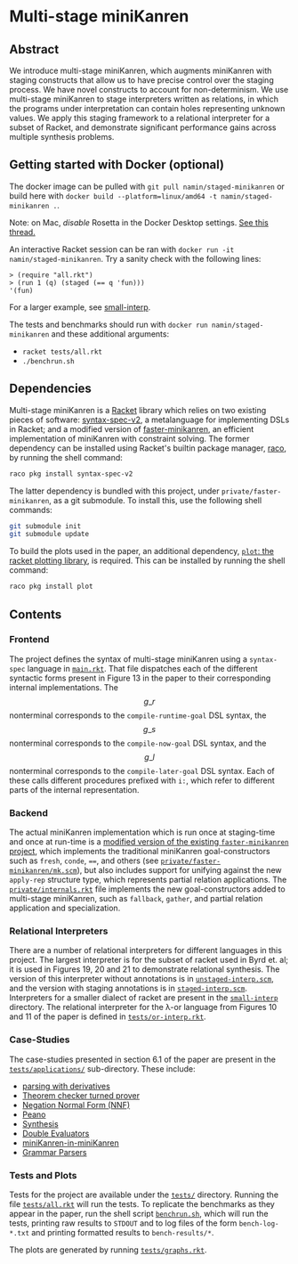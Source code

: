 # Multi-stage miniKanren

## Abstract

We introduce multi-stage miniKanren, which augments miniKanren with staging constructs that allow us to have precise control over the staging process. We have novel constructs to account for non-determinism. We use multi-stage miniKanren to stage interpreters written as relations, in which the programs under interpretation can contain holes representing unknown values. We apply this staging framework to a relational interpreter for a subset of Racket, and demonstrate significant performance gains across multiple synthesis problems.

## Getting started with Docker (optional)

The docker image can be pulled with `git pull namin/staged-minikanren` or build here with `docker build --platform=linux/amd64 -t namin/staged-minikanren .`.

Note: on Mac, _disable_ Rosetta in the Docker Desktop settings. [See this thread.](https://racket.discourse.group/t/racket-docker-m1-rosetta/2947/6)

An interactive Racket session can be ran with `docker run -it namin/staged-minikanren`. Try a sanity check with the following lines:
```
> (require "all.rkt")
> (run 1 (q) (staged (== q 'fun)))
'(fun)
```

For a larger example, see [small-interp](small-interp).

The tests and benchmarks should run with `docker run namin/staged-minikanren` and these additional arguments:
- `racket tests/all.rkt`
- `./benchrun.sh`

## Dependencies

Multi-stage miniKanren is a [Racket](https://racket-lang.org/) library which relies on two existing pieces of software: [syntax-spec-v2](https://pkgs.racket-lang.org/package/syntax-spec-v2), a metalanguage for implementing DSLs in Racket; and a modified version of [faster-minikanren](https://github.com/michaelballantyne/faster-minikanren), an efficient implementation of miniKanren with constraint solving. The former dependency can be installed using Racket's builtin package manager, [raco](https://docs.racket-lang.org/raco/index.html), by running the shell command:

```sh
raco pkg install syntax-spec-v2
```

The latter dependency is bundled with this project, under `private/faster-minikanren`, as a git submodule. To install this, use the following shell commands:

```sh
git submodule init
git submodule update
```

To build the plots used in the paper, an additional dependency, [`plot`: the racket plotting library](https://docs.racket-lang.org/plot/), is required. This can be installed by running the shell command:

```sh
raco pkg install plot
```

## Contents

### Frontend

The project defines the syntax of multi-stage miniKanren using a `syntax-spec` language in [`main.rkt`](./main.rkt). That file dispatches each of the different syntactic forms present in Figure 13 in the paper to their corresponding internal implementations. The $$g\_r$$ nonterminal corresponds to the `compile-runtime-goal` DSL syntax, the $$g\_s$$ nonterminal corresponds to the `compile-now-goal` DSL syntax, and the $$g\_l$$ nonterminal corresponds to the `compile-later-goal` DSL syntax. Each of these calls different procedures prefixed with `i:`, which refer to different parts of the internal representation.

### Backend

The actual miniKanren implementation which is run once at staging-time and once at run-time is a [modified version of the existing `faster-minikanren` project](./private/faster-minikanren), which implements the traditional miniKanren goal-constructors such as `fresh`, `conde`, `==`, and others (see [`private/faster-minikanren/mk.scm`](./private/faster-minikanren/mk.scm)), but also includes support for unifying against the new `apply-rep` structure type, which represents partial relation applications. The [`private/internals.rkt`](./private/internals.rkt) file implements the new goal-constructors added to multi-stage miniKanren, such as `fallback`, `gather`, and partial relation application and specialization.

### Relational Interpreters

There are a number of relational interpreters for different languages in this project. The largest interpreter is for the subset of racket used in Byrd et. al; it is used in Figures 19, 20 and 21 to demonstrate relational synthesis. The version of this interpreter without annotations is in [`unstaged-interp.scm`](./unstaged-interp.scm), and the version with staging annotations is in [`staged-interp.scm`](./staged-interp.scm). Interpreters for a smaller dialect of racket are present in the [`small-interp`](./small-interp.scm) directory. The relational interpreter for the λ-or language from Figures 10 and 11 of the paper is defined in [`tests/or-interp.rkt`](./tests/or-interp.rkt).

### Case-Studies

The case-studies presented in section 6.1 of the paper are present in the [`tests/applications/`](./tests/applications) sub-directory. These include:
- [parsing with derivatives](./tests/applications/parsing-with-derivatives.rkt)
- [Theorem checker turned prover](./tests/applications/proof.rkt)
- [Negation Normal Form (NNF)](./tests/applications/dl.rkt)
- [Peano](./tests/applications/peano-fib.rkt)
- [Synthesis](./tests/doc-bench.rkt)
- [Double Evaluators](./tests/applications/double-eval.rkt)
- [miniKanren-in-miniKanren](./tests/applications/metamk.rkt)
- [Grammar Parsers](./tests/applications/grammars.rkt)

### Tests and Plots

Tests for the project are available under the [`tests/`](./tests/) directory. Running the file [`tests/all.rkt`](./tests/all.rkt) will run the tests. To replicate the benchmarks as they appear in the paper, run the shell script [`benchrun.sh`](./benchrun.sh), which will run the tests, printing raw results to `STDOUT` and to log files of the form `bench-log-*.txt` and printing formatted results to `bench-results/*`. 

The plots are generated by running [`tests/graphs.rkt`](./tests/graphs.rkt). 
